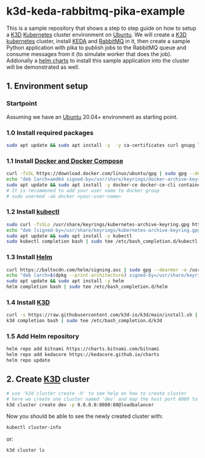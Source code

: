 # k3d-keda-rabbitmq-pika-example

This is a sample repository that shows a step to step guide on how to setup a [K3D](https://k3d.io) [Kubernetes](https://kubernetes.io/) cluster environment on [Ubuntu](https://ubuntu.com/). We will create a [K3D](https://k3d.io) [kubernetes](https://kubernetes.io/) cluster, install [KEDA](https://keda.sh/) and [RabbitMQ](https://www.rabbitmq.com/) in it, then create a sample Python application with pika to publish jobs to the RabbitMQ queue and consume messages from it (to simulate worker that does the job). Addionally a [helm charts](https://helm.sh/) to install this sample application into the cluster will be demonstrated as well.

## 1. Environment setup
### Startpoint
Assuming we have an [Ubuntu](https://ubuntu.com/) 20.04+ environment as starting point.

### 1.0 Install required packages
```bash
sudo apt update && sudo apt install -y  -y ca-certificates curl gnupg lsb-release software-properties-common
```

### 1.1 Install [Docker and Docker Compose](https://docs.docker.com/get-started/overview/)
```bash
curl -fsSL https://download.docker.com/linux/ubuntu/gpg | sudo gpg --dearmor -o /usr/share/keyrings/docker-archive-keyring.gpg
echo "deb [arch=amd64 signed-by=/usr/share/keyrings/docker-archive-keyring.gpg] https://download.docker.com/linux/ubuntu $(lsb_release -cs) stable" | sudo tee /etc/apt/sources.list.d/docker.list > /dev/null
sudo apt update && sudo apt install -y docker-ce docker-ce-cli containerd.io docker-compose-plugin
# It is recommened to add your user name to docker group
# sudo usermod -aG docker <your-user-name>
```

### 1.2 Install [kubectl](https://kubernetes.io/docs/reference/kubectl/kubectl/)
```bash
sudo curl -fsSLo /usr/share/keyrings/kubernetes-archive-keyring.gpg https://packages.cloud.google.com/apt/doc/apt-key.gpg
echo "deb [signed-by=/usr/share/keyrings/kubernetes-archive-keyring.gpg] https://apt.kubernetes.io/ kubernetes-xenial main" | sudo tee /etc/apt/sources.list.d/kubernetes.list
sudo apt update && sudo apt install -y kubectl
sudo kubectl completion bash | sudo tee /etc/bash_completion.d/kubectl
```

### 1.3 Install [Helm](https://helm.sh/)
```bash
curl https://baltocdn.com/helm/signing.asc | sudo gpg --dearmor -o /usr/share/keyrings/helm.gpg
echo "deb [arch=$(dpkg --print-architecture) signed-by=/usr/share/keyrings/helm.gpg] https://baltocdn.com/helm/stable/debian/ all main" | sudo tee /etc/apt/sources.list.d/helm-stable-debian.list
sudo apt update && sudo apt install -y helm
helm completion bash | sudo tee /etc/bash_completion.d/helm
```

### 1.4 Install [K3D](https://k3d.io/)
```bash
curl -s https://raw.githubusercontent.com/k3d-io/k3d/main/install.sh | bash
k3d completion bash | sudo tee /etc/bash_completion.d/k3d
```

### 1.5 Add Helm repository
```bash
helm repo add bitnami https://charts.bitnami.com/bitnami
helm repo add kedacore https://kedacore.github.io/charts
helm repo update
```

## 2. Create [K3D](https://k3d.io/) cluster
```bash
# use 'k3d cluster create -h' to see help on how to create cluster
# here we create one cluster named 'dev' and map the host port 8080 to the default load balancer in the created cluster
k3d cluster create dev -p 0.0.0.0:8080:80@loadbalancer
```
Now you should be able to see the newly created cluster with:
```bash
kubectl cluster-info
```
or:
```bash
k3d cluster ls
```
